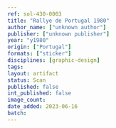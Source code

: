 ```yaml
---
ref: sol-430-0003
title: "Rallye de Portugal 1980"
author_name: ["unknown author"]
publisher: ["unknown publisher"]
year: "y1980"
origin: ["Portugal"]
formats: ["sticker"]
disciplines: [graphic-design]
tags:
layout: artifact
status: Scan
published: false
int_published: false
image_count:
date_added: 2023-06-16
batch:
---
```

